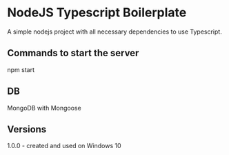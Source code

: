 # NodeJS Typescript Boilerplate
A simple nodejs project with all necessary dependencies to use Typescript.

## Commands to start the server
npm start

## DB
MongoDB with Mongoose

## Versions
1.0.0 - created and used on Windows 10
